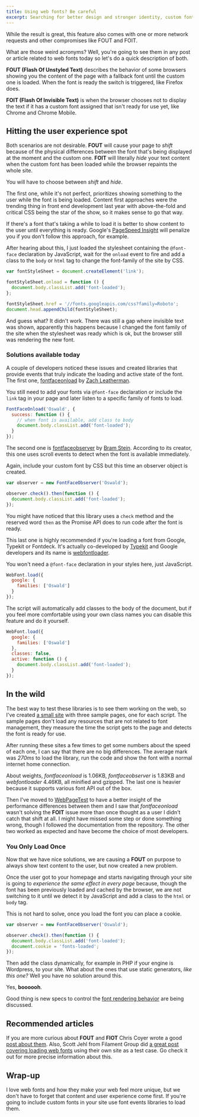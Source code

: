 ```yaml
---
title: Using web fonts? Be careful
excerpt: Searching for better design and stronger identity, custom fonts have become something present in almost all modern sites.
---
```


While the result is great, this feature also comes with one or more network requests and other compromises like FOUT and FOIT.

What are those weird acronyms? Well, you're going to see them in any post or article related to web fonts today so let's do a quick description of both.

**FOUT (Flash Of Unstyled Text)** describes the behavior of some browsers showing you the content of the page with a fallback font until the custom one is loaded. When the font is ready the switch is triggered, like Firefox does.

**FOIT (Flash Of Invisible Text)** is when the browser chooses not to display the text if it has a custom font assigned that isn't ready for use yet, like Chrome and Chrome Mobile.

## Hitting the user experience spot

Both scenarios are not desirable. **FOUT** will cause your page to _shift_ because of the physical differences between the font that's being displayed at the moment and the custom one. **FOIT** will literally _hide_ your text content when the custom font has been loaded while the browser repaints the whole site.

You will have to choose between _shift_ and _hide_.

The first one, while it's not perfect, prioritizes showing something to the user while the font is being loaded. Content first approaches were the trending thing in front end development last year with above-the-fold and critical CSS being the star of the show, so it makes sense to go that way.

If there's a font that's taking a while to load it is better to show content to the user until everything is ready. Google's [PageSpeed Insight](//developers.google.com/speed/pagespeed/insights/) will penalize you if you don't follow this approach, for example.

After hearing about this, I just loaded the stylesheet containing the `@font-face` declaration by JavaScript, wait for the `onload` event to fire and add a class to the `body` or `html` tag to change the font-family of the site by CSS.

```js
var fontStyleSheet = document.createElement('link');

fontStyleSheet.onload = function () {
  document.body.classList.add('font-loaded');
};

fontStyleSheet.href = '//fonts.googleapis.com/css?family=Roboto';
document.head.appendChild(fontStyleSheet);
```

And guess what? It didn't work. There was still a gap where invisible text was shown, apparently this happens because I changed the font family of the site when the stylesheet was ready which is ok, but the browser still was rendering the new font.

### Solutions available today

A couple of developers noticed these issues and created libraries that provide events that truly indicate the loading and active state of the font. The first one, [fontfaceonload](//github.com/zachleat/fontfaceonload) by [Zach Leatherman](//twitter.com/zachleat).

You still need to add your fonts via `@font-face` declaration or include the `link` tag in your page and later listen to a specific family of fonts to load.

```js
FontFaceOnload('Oswald', {
  success: function () {
    // when font is available, add class to body
    document.body.classList.add('font-loaded');
  }
});
```

The second one is [fontfaceobserver](//github.com/bramstein/fontfaceobserver) by [Bram Stein](//twitter.com/bram_stein). According to its creator, this one uses scroll events to detect when the font is available immediately.

Again, include your custom font by CSS but this time an observer object is created.

```js
var observer = new FontFaceObserver('Oswald');

observer.check().then(function () {
  document.body.classList.add('font-loaded');
});
```

You might have noticed that this library uses a `check` method and the reserved word `then` as the Promise API does to run code after the font is ready.

This last one is highly recommended if you're loading a font from Google, Typekit or Fontdeck. It's actually co-developed by [Typekit](//github.com/typekit) and Google developers and its name is [webfontloader](//github.com/typekit/webfontloader).

You won't need a `@font-face` declaration in your styles here, just JavaScript.

```js
WebFont.load({
  google: {
    families: ['Oswald']
  }
});
```

The script will automatically add classes to the body of the document, but if you feel more comfortable using your own class names you can disable this feature and do it yourself.

```js
WebFont.load({
  google: {
    families: ['Oswald']
  },
  classes: false,
  active: function () {
    document.body.classList.add('font-loaded');
  }
});
```

## In the wild

The best way to test these libraries is to see them working on the web, so I've created [a small site](//jeremenichelli.github.io/web-font-samples) with three sample pages, one for each script. The sample pages don't load any resources that are not related to font management, they measure the time the script gets to the page and detects the font is ready for use.

After running these sites a few times to get some numbers about the speed of each one, I can say that there are no big differences. The average mark was _270ms_ to load the library, run the code and show the font with a normal internet home connection.

About weights, _fontfaceonload_ is 1.06KB, _fontfaceobserver_ is 1.83KB and _webfontloader_ 4.46KB, all minified and gzipped. The last one is heavier because it supports various font API out of the box.

Then I've moved to [WebPageTest](//www.webpagetest.org/) to have a better insight of the performance differences between them and I saw that _fontfaceonload_ wasn't solving the **FOIT** issue more than once thought as a user I didn't catch that shift at all. I might have missed some step or done something wrong, though I followed the documentation from the repository. The other two worked as expected and have become the choice of most developers.

### You Only Load Once

Now that we have nice solutions, we are causing a **FOUT** on purpose to always show text content to the user, but now created a new problem.

Once the user got to your homepage and starts navigating through your site is going to _experience the same effect in every page_ because, though the font has been previously loaded and cached by the browser, we are not switching to it until we detect it by JavaScript and add a class to the `html` or `body` tag.

This is not hard to solve, once you load the font you can place a cookie.

```js
var observer = new FontFaceObserver('Oswald');

observer.check().then(function () {
  document.body.classList.add('font-loaded');
  document.cookie = 'fonts-loaded';
});
```

Then add the class dynamically, for example in PHP if your engine is Wordpress, to your site. What about the ones that use static generators, _like this one?_ Well you have no solution around this.

Yes, **boooooh**.

Good thing is new specs to control the [font rendering behavior](//github.com/KenjiBaheux/css-font-rendering) are being discussed.

## Recommended articles

If you are more curious about **FOUT** and **FIOT** Chris Coyer wrote a good [post about them](//css-tricks.com/fout-foit-foft/). Also, Scott Jehl from Filament Group did [a great post covering loading web fonts](//www.filamentgroup.com/lab/font-events.html) using their own site as a test case. Go check it out for more precise information about this.

## Wrap-up

I love web fonts and how they make your web feel more unique, but we don't have to forget that content and user experience come first. If you're going to include custom fonts in your site use font events libraries to load them.
